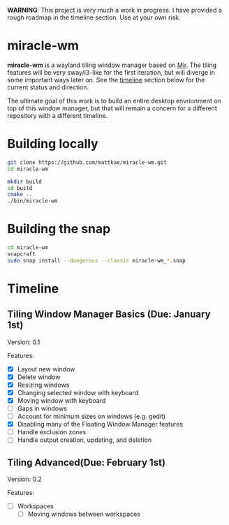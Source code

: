 **WARNING**: This project is very much a work in progress. I have provided a rough roadmap in the timeline section.
Use at your own risk.

# miracle-wm
**miracle-wm** is a wayland tiling window manager based on [Mir](https://github.com/MirServer/mir). The tiling features
will be very sway/i3-like for the first iteration, but will diverge in some important ways later on. See the [timeline](#timeline)
section below for the current status and direction.

The ultimate goal of this work is to build an entire desktop envrionment on top of this window manager, but that will remain a
concern for a different repository with a different timeline.

# Building locally
```sh
git clone https://github.com/mattkae/miracle-wm.git
cd miracle-wm

mkdir build
cd build
cmake ..
./bin/miracle-wm
```

# Building the snap
```sh
cd miracle-wm
snapcraft
sudo snap install --dangerous --classic miracle-wm_*.snap
```

# Timeline
## Tiling Window Manager Basics (Due: January 1st)
Version: 0.1

Features:
- [x] Layout new window
- [x] Delete window
- [x] Resizing windows
- [x] Changing selected window with keyboard
- [x] Moving window with keyboard
- [ ] Gaps in windows
- [ ] Account for minimum sizes on windows (e.g. gedit)
- [x] Disabling many of the Floating Window Manager features
- [ ] Handle exclusion zones
- [ ] Handle output creation, updating, and deletion

## Tiling Advanced(Due: February 1st)
Version: 0.2

Features:
- [ ] Workspaces
  - [ ] Moving windows between workspaces
